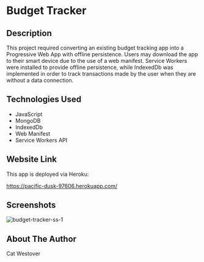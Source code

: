 # Budget Tracker

## Description
This project required converting an existing budget tracking app into a Progressive Web App with offline persistence. Users may download the app to their smart device due to the use of a web manifest. Service Workers were installed to provide offline persistence, while IndexedDb was implemented in order to track transactions made by the user when they are without a data connection.

## Technologies Used
- JavaScript
- MongoDB
- IndexedDb
- Web Manifest
- Service Workers API

## Website Link
This app is deployed via Heroku:

https://pacific-dusk-97606.herokuapp.com/

## Screenshots
![budget-tracker-ss-1](https://user-images.githubusercontent.com/76404552/123873684-bc1f1580-d8eb-11eb-8591-562f90de3867.png)

## About The Author
Cat Westover
